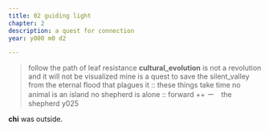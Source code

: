 ```yaml
---
title: 02 guiding light  
chapter: 2  
description: a quest for connection 
year: y000 m0 d2  

---
```


> follow the path of 
> leaf resistance
> **cultural_evolution** 
> is not a revolution
> and it will not be visualized
> mine is a quest to save
> the silent_valley
> from the eternal flood
> that plagues it ::
> these things take time
> no animal is an island
> no shepherd is alone
> :: forward ++
> ー　the shepherd y025

**chi** was outside. 